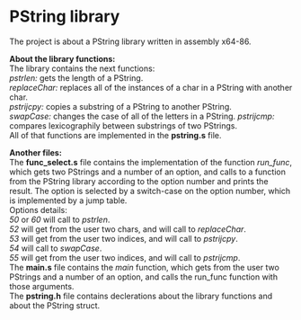 # PString library
The project is about a PString library written in assembly x64-86.

**About the library functions:**  
The library contains the next functions:  
*pstrlen:* gets the length of a PString.  
*replaceChar:* replaces all of the instances of a char in a PString with another char.  
*pstrijcpy:* copies a substring of a PString to another PString.  
*swapCase:* changes the case of all of the letters in a PString.
*pstrijcmp:* compares lexicographily between substrings of two PStrings.  
All of that functions are implemented in the **pstring.s** file.  

**Another files:**  
The **func_select.s** file contains the implementation of the function *run_func*, which gets two PStrings and a number of an option,
and calls to a function from the PString library according to the option number and prints the result.
The option is selected by a switch-case on the option number, which is implemented by a jump table.  
Options details:  
*50* or *60* will call to *pstrlen*.  
*52* will get from the user two chars, and will call to *replaceChar*.  
*53* will get from the user two indices, and will call to *pstrijcpy*.  
*54* will call to *swapCase*.  
*55* will get from the user two indices, and will call to *pstrijcmp*.  
The **main.s** file contains the *main* function, which gets from the user two PStrings and a number of an option, and calls the run_func function with those arguments.  
The **pstring.h** file contains declerations about the library functions and about the PString struct.
